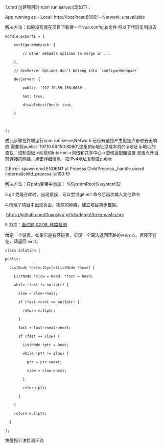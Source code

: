 1.cmd 创建项目时 npm run serve出现如下：

   App running at:   - Local:   http://localhost:8080/   - Network: unavailable

解决方法：如果没有就在项目下新建一个vue.config.js文件
将以下代码复制进去

```
module.exports = {

    configureWebpack: {

        // other webpack options to merge in ...

    },

    // devServer Options don't belong into `configureWebpack`

    devServer: {

        public: '197.10.59.150:8080',

        hot: true,

        disableHostCheck: true,

    }



};

```

成此步骤在终端运行npm run serve,Network:已经有链接产生但是点击进去无响应
需要将public: '197.10.59.150:8080',这里的ip地址换成本机的ip地址
ip地址的查找：控制面板→网络和Internet→网络和共享中心→更改适配器设置
双击点开当前连接的网络，点击详细信息，把IPv4地址复制进public

2.Error: spawn cmd ENOENT at Process.ChildProcess._handle.onexit (internal/child_process.js:190:19

解决方法：在path变量中添加：
%SystemRoot%\system32

3.git 克隆仓库时，出现错误，可以尝试git init 命令后再次输入其他命令

4.梳理了项目中出现页面，插件的种类，建立项目初步框架。

​    https://github.com/Guansiyu-glitch/demo1/tree/master/src

5.力扣：[面试题 02.08. 环路检测](https://leetcode-cn.com/problems/linked-list-cycle-lcci/)

给定一个链表，如果它是有环链表，实现一个算法返回环路的`开头节点`。若环不存在，请返回 `null`。

```
class Solution {

public:

  ListNode *detectCycle(ListNode *head) {

​    ListNode *slow = head, *fast = head;

​    while (fast != nullptr) {

​      slow = slow->next;

​      if (fast->next == nullptr) {

​        return nullptr;

​      }

​      fast = fast->next->next;

​      if (fast == slow) {

​        ListNode *ptr = head;

​        while (ptr != slow) {

​          ptr = ptr->next;

​          slow = slow->next;

​        }

​        return ptr;

​      }

​    }

​    return nullptr;

  }

};
```

快慢指针法检测环路

